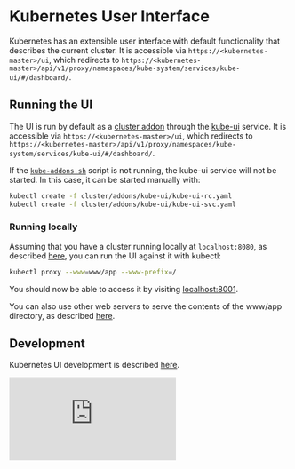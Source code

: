 # Kubernetes User Interface
Kubernetes has an extensible user interface with default functionality that describes the current cluster. It is accessible via `https://<kubernetes-master>/ui`, which redirects to `https://<kubernetes-master>/api/v1/proxy/namespaces/kube-system/services/kube-ui/#/dashboard/`.

## Running the UI
The UI is run by default as a [cluster addon](../cluster/addons/README.md) through the [kube-ui](../cluster/addons/kube-ui) service. It is accessible via `https://<kubernetes-master>/ui`, which redirects to `https://<kubernetes-master>/api/v1/proxy/namespaces/kube-system/services/kube-ui/#/dashboard/`.

If the [`kube-addons.sh`](../cluster/saltbase/salt/kube-addons/kube-addons.sh) script is not running, the kube-ui service will not be started. In this case, it can be started manually with:
```sh
kubectl create -f cluster/addons/kube-ui/kube-ui-rc.yaml
kubectl create -f cluster/addons/kube-ui/kube-ui-svc.yaml
```

### Running locally
Assuming that you have a cluster running locally at `localhost:8080`, as described [here](getting-started-guides/locally.md), you can run the UI against it with kubectl:

```sh
kubectl proxy --www=www/app --www-prefix=/
```

You should now be able to access it by visiting [localhost:8001](http://localhost:8001/).

You can also use other web servers to serve the contents of the www/app directory, as described [here](../www/README.md#serving-the-app-during-development).

## Development
Kubernetes UI development is described [here](../www/README.md).

[![Analytics](https://kubernetes-site.appspot.com/UA-36037335-10/GitHub/docs/ui.md?pixel)]()
